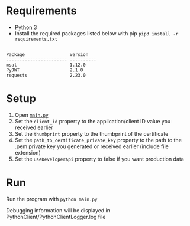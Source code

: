 # Requirements
* [Python 3](https://www.python.org/downloads/) 
* Install the required packages listed below with pip `pip3 install -r requirements.txt`

```

Package                 Version
----------------------- ----------
msal                    1.12.0
PyJWT                   2.1.0
requests                2.23.0
```

# Setup
1. Open [`main.py`](main.py)
2. Set the `client_id` property to the application/client ID value you received earlier
3. Set the `thumbprint` property to the thumbprint of the certificate
4. Set the `path_to_certificate_private_key` property to the path to the .pem private key you generated or received earlier (include file extension)
4. Set the `useDeveloperApi` property to false if you want production data

# Run

Run the program with `python main.py`

Debugging information will be displayed in PythonClient/PythonClientLogger.log file